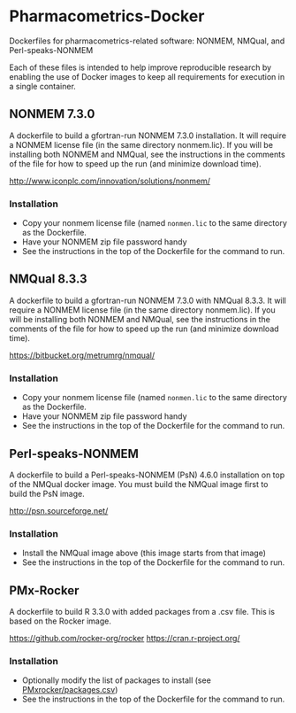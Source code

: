 # Pharmacometrics-Docker

Dockerfiles for pharmacometrics-related software: NONMEM, NMQual, and
Perl-speaks-NONMEM

Each of these files is intended to help improve reproducible research
by enabling the use of Docker images to keep all requirements for
execution in a single container.

## NONMEM 7.3.0

A dockerfile to build a gfortran-run NONMEM 7.3.0 installation.  It
will require a NONMEM license file (in the same directory nonmem.lic).
If you will be installing both NONMEM and NMQual, see the instructions
in the comments of the file for how to speed up the run (and minimize
download time).

http://www.iconplc.com/innovation/solutions/nonmem/

### Installation

* Copy your nonmem license file (named `nonmen.lic` to the same
  directory as the Dockerfile.
* Have your NONMEM zip file password handy
* See the instructions in the top of the Dockerfile for the command
  to run.

## NMQual 8.3.3

A dockerfile to build a gfortran-run NONMEM 7.3.0 with NMQual 8.3.3.
It will require a NONMEM license file (in the same directory
nonmem.lic).  If you will be installing both NONMEM and NMQual, see
the instructions in the comments of the file for how to speed up the
run (and minimize download time).

https://bitbucket.org/metrumrg/nmqual/

### Installation

* Copy your nonmem license file (named `nonmen.lic` to the same
  directory as the Dockerfile.
* Have your NONMEM zip file password handy
* See the instructions in the top of the Dockerfile for the command
  to run.

## Perl-speaks-NONMEM

A dockerfile to build a Perl-speaks-NONMEM (PsN) 4.6.0 installation on top
of the NMQual docker image.  You must build the NMQual image first to
build the PsN image.

http://psn.sourceforge.net/

### Installation

* Install the NMQual image above (this image starts from that image)
* See the instructions in the top of the Dockerfile for the command
  to run.

## PMx-Rocker

A dockerfile to build R 3.3.0 with added packages from a .csv file.
This is based on the Rocker image.

https://github.com/rocker-org/rocker
https://cran.r-project.org/

### Installation

* Optionally modify the list of packages to install (see [PMxrocker/packages.csv](PMx_rocker/packages.csv))
* See the instructions in the top of the Dockerfile for the command
  to run.
